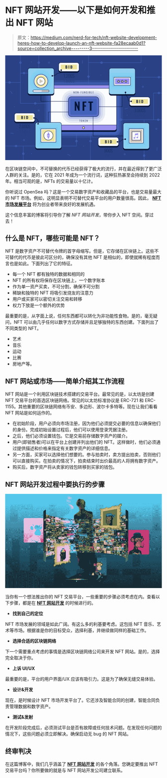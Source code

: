 # NFT 网站开发——以下是如何开发和推出 NFT 网站

> 原文：<https://medium.com/nerd-for-tech/nft-website-development-heres-how-to-develop-launch-an-nft-website-fa28ecaab0d1?source=collection_archive---------3----------------------->

![](img/1b0c2c763fc4037cf668cbc54c74efb8.png)

在区块链空间中，不可替换的代币已经获得了极大的流行，并在最近得到了更广泛人群的关注。是的，它在 2021 年成为一个流行词，这种狂热甚至会持续到 2022 年。相当可观的是，NFTs 的交易量以十亿计。

你听说过 OpenSea 吗？这是一个交易数字资产和收藏品的平台，也是交易量最大的 NFT 市场。例如，这明显表明不可替代交易平台的用户数量很高。因此， [**NFT 市场发展平台**](https://www.inoru.com/nft-marketplace-development) 将为创业者带来良好的发展机遇。

这个信息丰富的博客将引导你了解 *NFT 网站开发*，带你步入 NFT 空间。穿过去！

## **什么是 NFT，哪些可能是 NFT？**

NFT 是数字资产不可替代令牌的首字母缩写。但是，它存储在区块链上。这些不可替代的代币是彼此可区分的，确保没有其他 NFT 是相似的，即使就稀有程度而言也是如此。下面列出了它的特征。

*   每一个 NFT 都有独特的数据和相同的
*   NFT 的所有权将保存在区块链上，一个数字账本
*   作为单一资产买卖，不可分割，确保不可分割
*   稀缺和独特的 NFT 将吸引发烧友的注意力
*   用户或买家可以密切关注交易和转移
*   权力下放是一个额外的优势

最重要的是，从字面上说，任何东西都可以转化为非功能性食物。是的，毫无疑问，NFT 可以由几乎任何以数字方式存储并且足够独特的东西创建。下面列出了不同类型的 NFT。

*   艺术
*   音乐
*   运动
*   比赛
*   房地产等。

## **NFT 网站或市场——简单介绍其工作流程**

NFT 网站是一个利用区块链技术搭建的交易平台。最常见的是，以太坊是创建 NFT 交易平台的首选区块链网络。常见的以太坊标准协议是 ERC-721 和 ERC-1155。其他重要的区块链网络有币安、多边形、波尔卡多特等。现在让我们看看 NFT 网站是如何运作的。

*   在初始阶段，用户必须向市场注册，因为他们必须提交必要的信息以确保他们的身份。完成初始设置过程后，他们可以使用登录凭据注册。
*   之后，他们必须设置钱包。它是交易前存储数字资产的媒介。
*   用户(即销售者)可以在平台上创建并列出他们的 NFT。这样做时，他们必须通过提供描述和价格来指定有关数字资产的详细信息。
*   另一方面，买家可以选择他们想要的。参与拍卖时，卖方提出拍卖，否则他们可以直接购买。在拍卖的情况下，拍卖结束时出价最高的人将拥有数字资产。
*   购买后，数字资产将从卖家的钱包转移到买家的钱包。

## **NFT 网站开发过程中要执行的步骤**

![](img/faf622fafc27e756dd9fb1ca8681e584.png)

当你有一个想法推出你的 NFT 交易平台，一些重要的步骤必须考虑在内。查看以下步骤，都是在 [**NFT 网站开发**](https://www.inoru.com/nft-marketplace-development) 的时候进行的。

*   **找到自己的定位**

NFT 市场发展的领域是如此广阔。有这么多的利基要考虑。这包括 NFT 音乐、艺术等市场。根据谁是你的目标受众，选择利基，并继续做同样的基础工作。

*   **选择合适的区块链网络**

下一个需要重点考虑的事情是选择区块链网络公司来开发 NFT 网站。是的，选择完全取决于你。

*   **上诉 UI/UX**

最重要的是，平台的用户界面/UX 应该有吸引力。这是为了确保无缝交易体验。

*   **设计&开发**

现在，是时候设计 NFT 市场开发平台了。它还涉及智能合同的创建，智能合同负责管理数据和数字资产。

*   **测试&发射**

在开发阶段完成后，必须测试平台是否有故障或任何技术问题。在发现任何问题的情况下，这些问题必须立即解决。确保启动无 bug 的 NFT 网站。

## **终审判决**

在这篇博客中，我们几乎涵盖了 [**NFT 网站开发**](https://www.inoru.com/nft-marketplace-development) 的各个角落。您确定要推出 NFT 交易平台吗？你所要做的就是与 NFT 网站开发公司建立联系。